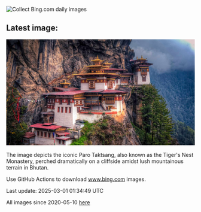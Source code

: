 ![Collect Bing.com daily images](https://github.com/counter2015/bing-daily-images/workflows/Collect%20Bing.com%20daily%20images/badge.svg)
## Latest image:
![](images/BhutanMonastery.jpg)

The image depicts the iconic Paro Taktsang, also known as the Tiger's Nest Monastery, perched dramatically on a cliffside amidst lush mountainous terrain in Bhutan.

Use GitHub Actions to download www.bing.com images.

Last update: 2025-03-01 01:34:49 UTC

All images since 2020-05-10 [here](https://github.com/counter2015/bing-daily-images/tree/master/images)
